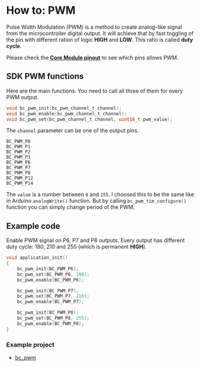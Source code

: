 # How to: PWM

Pulse Width Modulation \(PWM\) is a method to create analog-like signal from the microcontroller digital output. It will achieve that by fast toggling of the pin with different ration of logic **HIGH** and **LOW**. This ratio is called **duty cycle**.

Please check the [**Core Module pinout**](../hardware/header-pinout.md) to see which pins allows PWM.

## SDK PWM functions

Here are the main functions. You need to call all three of them for every PWM output.

```c
void bc_pwm_init(bc_pwm_channel_t channel);
void bc_pwm_enable(bc_pwm_channel_t channel);
void bc_pwm_set(bc_pwm_channel_t channel, uint16_t pwm_value);
```

The `channel` parameter can be one of the output pins.

```text
BC_PWM_P0
BC_PWM_P1
BC_PWM_P2
BC_PWM_P3
BC_PWM_P6
BC_PWM_P7
BC_PWM_P8
BC_PWM_P12
BC_PWM_P14
```

The `value` is a number between `0` and `255`. I choosed this to be the same like in Arduino `analogWrite()` function. But by calling `bc_pwm_tim_configure()` function you can simply change period of the PWM.

## Example code

Enable PWM signal on P6, P7 and P8 outputs. Every output has different duty cycle: 180, 210 and 255 \(which is permanent **HIGH**\).

```c
void application_init()
{
    bc_pwm_init(BC_PWM_P6);
    bc_pwm_set(BC_PWM_P6, 180);
    bc_pwm_enable(BC_PWM_P6);

    bc_pwm_init(BC_PWM_P7);
    bc_pwm_set(BC_PWM_P7, 210);
    bc_pwm_enable(BC_PWM_P7);

    bc_pwm_init(BC_PWM_P8);
    bc_pwm_set(BC_PWM_P8, 255);
    bc_pwm_enable(BC_PWM_P8);
}
```

### Example project <a id="example-project"></a>

* [bc\_pwm](https://github.com/hubmartin/bcf-pwm-servo/blob/master/app/application.c)

